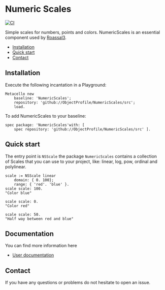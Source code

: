 # Numeric Scales 
[![CI](https://github.com/ObjectProfile/NumericScales/actions/workflows/runTests.yml/badge.svg)](https://github.com/ObjectProfile/NumericScales/actions/workflows/runTests.yml)

Simple scales for numbers, points and colors.
NumericScales is an essential component used by [Roassal3](https://github.com/ObjectProfile/Roassal3).

  - [Installation](#installation)
  - [Quick start](#quick-start)
  - [Contact](#contact)


## Installation

Execute the following incantation in a Playground: 

```Smalltalk
Metacello new
	baseline: 'NumericScales';
	repository: 'github://ObjectProfile/NumericScales/src';
	load.
```

To add NumericScales to your baseline:

```Smalltalk
spec package: 'NumericScales'with: [ 
	spec repository: 'github://ObjectProfile/NumericScales/src' ].
```

## Quick start

The entry point is `NSScale` the package `NumericScales` contains a collection of Scales that you can use to your project, like: linear, log, pow, ordinal and polylinear.

```Smalltalk
scale := NSScale linear
	domain: { 0. 100};
	range: { 'red'. 'blue' }.
scale scale: 100.
"Color blue"

scale scale: 0.
"Color red"

scale scale: 50.
"Half way between red and blue"
```

## Documentation

You can find more information here  
* [User documentation](documentation/UserGuide.md) 
## Contact

If you have any questions or problems do not hesitate to open an issue.
